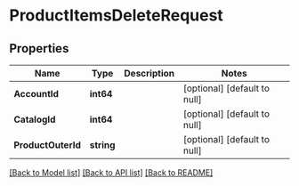 # ProductItemsDeleteRequest

## Properties
Name | Type | Description | Notes
------------ | ------------- | ------------- | -------------
**AccountId** | **int64** |  | [optional] [default to null]
**CatalogId** | **int64** |  | [optional] [default to null]
**ProductOuterId** | **string** |  | [optional] [default to null]

[[Back to Model list]](../README.md#documentation-for-models) [[Back to API list]](../README.md#documentation-for-api-endpoints) [[Back to README]](../README.md)


